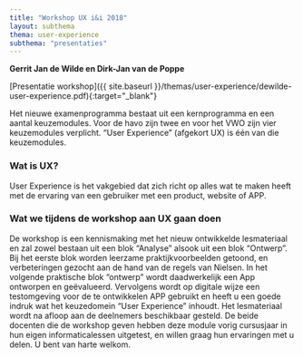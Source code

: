 ```yaml
---
title: "Workshop UX i&i 2018"
layout: subthema
thema: user-experience
subthema: "presentaties"
---
```


**Gerrit Jan de Wilde en Dirk-Jan van de Poppe**

[Presentatie workshop]({{ site.baseurl }}/themas/user-experience/dewilde-user-experience.pdf){:target="_blank"}

Het nieuwe examenprogramma bestaat uit een kernprogramma en een aantal keuzemodules.
Voor de havo zijn twee en voor het VWO zijn vier keuzemodules verplicht.
“User Experience” (afgekort UX) is één van die keuzemodules.

### Wat is UX?
User Experience is het vakgebied dat zich richt op alles wat te maken heeft met de ervaring van een gebruiker met een product,
website of APP.

### Wat we tijdens de workshop aan UX gaan doen

De workshop is een kennismaking met het nieuw ontwikkelde lesmateriaal en zal zowel bestaan uit een blok “Analyse” alsook uit een blok “Ontwerp”.
Bij het eerste blok worden leerzame praktijkvoorbeelden getoond, en verbeteringen gezocht aan de hand van de regels van Nielsen.
In het volgende praktische blok “ontwerp” wordt daadwerkelijk een App ontworpen en geëvalueerd.
Vervolgens wordt op digitale wijze een testomgeving voor de te ontwikkelen APP gebruikt en heeft u een goede indruk wat het keuzedomein “User Experience” inhoudt.
Het lesmateriaal wordt na afloop aan de deelnemers beschikbaar gesteld.
De beide docenten die de workshop geven hebben deze module vorig cursusjaar in hun eigen informaticalessen uitgetest,
en willen graag hun ervaringen met u delen. U bent van harte welkom.
